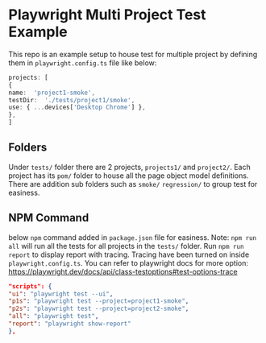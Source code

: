 # Playwright Multi Project Test Example

This repo is an example setup to house test for multiple project by defining them in `playwright.config.ts` file like below:

```typescript
projects: [
{
name:  'project1-smoke',
testDir:  './tests/project1/smoke',
use: { ...devices['Desktop Chrome'] },
},
]
```

## Folders

Under `tests/` folder there are 2 projects, `projects1/` and `project2/`. Each project has its `pom/` folder to house all the page object model definitions. There are addition sub folders such as `smoke/` `regression/` to group test for easiness.   

## NPM Command

below `npm` command added in `package.json` file for easiness. Note: `npm run all` will run all the tests for all projects in the `tests/` folder. Run `npm run report` to display report with tracing. Tracing have been turned on inside `playwright.config.ts`. You can refer to playwright docs for more option:  https://playwright.dev/docs/api/class-testoptions#test-options-trace
 ```json
 "scripts": {
"ui": "playwright test --ui",
"p1s": "playwright test --project=project1-smoke",
"p2s": "playwright test --project=project2-smoke",
"all": "playwright test",
"report": "playwright show-report"
},
```


